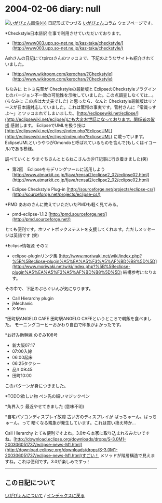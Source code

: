 2004-02-06 diary: null
=====================================================================================================
[![いがぴょん画像(小)](https://igapyon.github.io/diary/images/iga200306s.jpg "いがぴょん")](https://igapyon.github.io/diary/memo/memoigapyon.html) 日記形式でつづる [いがぴょん](https://igapyon.github.io/diary/memo/memoigapyon.html)コラム ウェブページです。

*Checkstyle日本語訳
仕事で利用させていただいております。

* [http://www003.upp.so-net.ne.jp/kaz-taka/checkstyle/](http://www003.upp.so-net.ne.jp/kaz-taka/checkstyle/)


Ashさんの日記にてtpircsさんのツッコミで、下記のようなサイトも紹介されていました。

* [http://www.wikiroom.com/kerochan/?Checkstyle](http://www.wikiroom.com/kerochan/?Checkstyle)



ちなみに ヒトミ先輩が Checkstyleの最新版と EclipseのCheckstyleプラグインとのバージョン不一致の可能性を示唆していました。この点調査しなくては…。 (ちなみに この点は大丈夫でした)
と思ったら、なんと Checkstyle最新版はリソースが日本語対応していました。これは驚愕の事実です。菅村さんに「常識っすよ～」とツッコまれてしまいました。[http://eclipsewiki.net/eclipse/](http://eclipsewiki.net/eclipse/)にも大変お世話になっております。関係者の皆様 感謝します。
EclipseでUMLを扱う技は[http://eclipsewiki.net/eclipse/index.php?EclipseUML](http://eclipsewiki.net/eclipse/index.php?EclipseUML) に載っています。EclipseUMLというやつがOmondoと呼ばれているものを含んで(もしくはイコール)である模様。

調べていくと やまぐちさんととらねこさんの＠IT記事に行き着きました(笑)

* 第2回　Eclipseをモデリングツールに活用しよう [http://www.atmarkit.co.jp/fjava/rensai2/eclipse2_02/eclipse02.html](http://www.atmarkit.co.jp/fjava/rensai2/eclipse2_02/eclipse02.html) 



* Eclipse Checkstyle Plug-in [http://sourceforge.net/projects/eclipse-cs/](http://sourceforge.net/projects/eclipse-cs/)


*PMD
あおのさんに教えていただいたPMDも軽く見てみる。

* pmd-eclipse-1.1.2 [http://pmd.sourceforge.net/](http://pmd.sourceforge.net/)

とても便利です。ホワイトボックステストを支援してくれます。ただしメッセージは英語です (笑)

*Eclipse情報源 その２

* eclipse-pluginリンク集 [http://www.moriwaki.net/wiki/index.php?%5B%5Beclipse-plugin%A5%EA%A5%F3%A5%AF%BD%B8%5D%5D](http://www.moriwaki.net/wiki/index.php?%5B%5Beclipse-plugin%A5%EA%A5%F3%A5%AF%BD%B8%5D%5D) 結構参考になります。


その中で、下記のぷらぐいんが気になります。

* Call Hierarchy plugin 
* jMechanic
* X-Men



*田町駅ANGELO CAFE
田町駅ANGELO CAFEというところで朝飯を食べました。
モーニングコーヒーおかわり自由で印象がよかったです。

*お好み新幹線
のぞみ108号

* 新大阪07:17
* 07:00入線
* 06:00起床
* 06:25タクシー
* 品川09:45
* 田町10:00

このパターンが身につきました。

*TODO:欲しい物
ペン先の細いマジックペン

*角界入り
最近やせてきました (意味不明)

*自宅パソコンディスプレイ故障
古い方のディスプレイが ばっちゅーん。ばっちゅーん。って 暗くなる現象が発生しています。これは買い換え時か…

Call Hierarchy とても便利ですよね。3.0から本家に取り込まれるみたいですね。[http://download.eclipse.org/downloads/drops/S-3.0M1-200306051737/eclipse-news-M1.html](http://download.eclipse.org/downloads/drops/S-3.0M1-200306051737/eclipse-news-M1.html)すごい！ メソッドが階層構造で見えますね。これは便利です。3.0が楽しみですっ！


----------------------------------------------------------------------------------------------------

## この日記について
[いがぴょんについて](https://igapyon.github.io/diary/memo/memoigapyon.html) / [インデックスに戻る](https://igapyon.github.io/diary/idxall.html)
